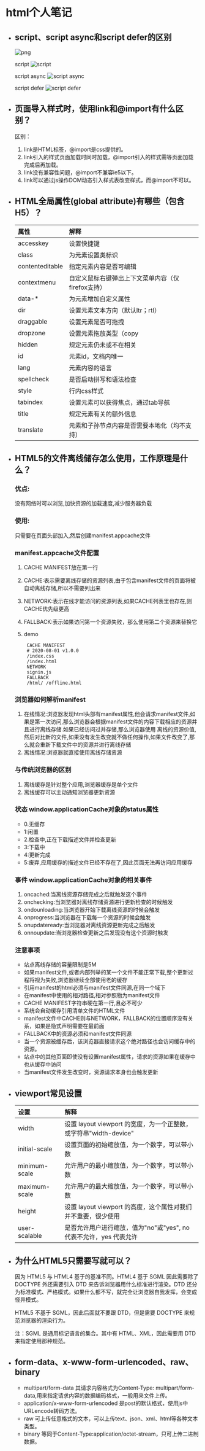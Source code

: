 # html个人笔记

 - ## script、script async和script defer的区别

    ![png](https://gitee.com/ksleo/source/raw/master/68747470733a2f2f63646e2e6e6c61726b2e636f6d2f79757175652f302f323032302f706e672f3237353937302f313538333035333939303933392d64373239393664302d336532362d343533312d383832322d6361633336363730396335332e706e67.png)

    script
    ![script](https://gitee.com/ksleo/source/raw/master/68747470733a2f2f63646e2e6e6c61726b2e636f6d2f79757175652f302f323032302f706e672f3237353937302f313538333035343037313738342d30653264386337332d646435372d346563632d626339332d6234316265623332343235662e706e67.png)
    
    script async
    ![script async](https://gitee.com/ksleo/source/raw/master/68747470733a2f2f63646e2e6e6c61726b2e636f6d2f79757175652f302f323032302f706e672f3237353937302f313538333035343137313033392d62656336316664382d333130642d343132642d393364382d3162343162613062333530612e706e67.png)
    
    script defer
    ![script defer](https://gitee.com/ksleo/source/raw/master/68747470733a2f2f63646e2e6e6c61726b2e636f6d2f79757175652f302f323032302f706e672f3237353937302f313538333035343235313738362d30643264356330662d666334322d343936622d616137302d6234626138353437646366382e706e67.png)

 - ## 页面导入样式时，使用link和@import有什么区别？

    区别：
    1. link是HTML标签，@import是css提供的。
    2. link引入的样式页面加载时同时加载，@import引入的样式需等页面加载完成后再加载。
    3. link没有兼容性问题，@import不兼容ie5以下。
    4. link可以通过js操作DOM动态引入样式表改变样式，而@import不可以。

 - ## HTML全局属性(global attribute)有哪些（包含H5）？

    属性|解释
    |:-|:-|
    accesskey|设置快捷键
    class|为元素设置类标识
    contenteditable|指定元素内容是否可编辑
    contextmenu|自定义鼠标右键弹出上下文菜单内容（仅firefox支持）
    data-*|为元素增加自定义属性
    dir|设置元素文本方向（默认ltr；rtl）
    draggable|设置元素是否可拖拽
    dropzone|设置元素拖放类型（copy|move|link,H5新属性，主流均不支持）
    hidden|规定元素仍未或不在相关
    id|元素id，文档内唯一
    lang|元素内容的语言
    spellcheck|是否启动拼写和语法检查
    style|行内css样式
    tabindex|设置元素可以获得焦点，通过tab导航
    title|规定元素有关的额外信息
    translate|元素和子孙节点内容是否需要本地化（均不支持）

 - ##  HTML5的文件离线储存怎么使用，工作原理是什么？
    ### 优点:
    没有网络时可以浏览,加快资源的加载速度,减少服务器负载

    ### 使用:
    只需要在页面头部加入,然后创建manifest.appcache文件

    ### manifest.appcache文件配置
    1. CACHE MANIFEST放在第一行
    2. CACHE:表示需要离线存储的资源列表,由于包含manifest文件的页面将被自动离线存储,所以不需要列出来
    3. NETWORK:表示在线才能访问的资源列表,如果CACHE列表里也存在,则CACHE优先级更高
    4. FALLBACK:表示如果访问第一个资源失败，那么使用第二个资源来替换它
    5. demo

            CACHE MANIFEST
            # 2020-08-01 v1.0.0
            /index.css
            /index.html
            NETWORK
            signin.js
            FALLBACK
            /html/ /offline.html


    ### 浏览器如何解析manifest
    1. 在线情况:浏览器发现html头部有manifest属性,他会请求manifest文件,如果是第一次访问,那么浏览器会根据manifest文件的内容下载相应的资源并且进行离线存储.如果已经访问过并存储,那么浏览器使用 离线的资源价值,然后对比新的文件,如果没有发生改变就不做任何操作,如果文件改变了,那么就会重新下载文件中的资源并进行离线存储
    2. 离线情况:浏览器就直接使用离线存储资源

    ### 与传统浏览器的区别
    1. 离线缓存是针对整个应用,浏览器缓存是单个文件
    2. 离线缓存可以主动通知浏览器更新资源

    ### 状态 window.applicationCache对象的status属性
     - 0.无缓存
     - 1:闲置
     - 2.检查中,正在下载描述文件并检查更新
     - 3:下载中
     - 4:更新完成
     - 5:废弃,应用缓存的描述文件已经不存在了,因此页面无法再访问应用缓存

    ### 事件 window.applicationCache对象的相关事件
    1. oncached:当离线资源存储完成之后就触发这个事件
    2. onchecking:当浏览器对离线存储资源进行更新检查的时候触发
    3. ondounloading:当浏览器开始下载离线资源的时候会触发
    4. onprogress:当浏览器在下载每一个资源的时候会触发
    5. onupdateready:当浏览器对离线资源更新完成之后触发
    6. onnoupdate:当浏览器检查更新之后发现没有这个资源时触发

    ### 注意事项
     - 站点离线存储的容量限制是5M
     - 如果manifest文件,或者内部列举的某一个文件不能正常下载,整个更新过程将视为失败,浏览器继续全部使用老的缓存
     - 引用manifest的html必须与manifest文件同源,在同一个域下
     - 在manifest中使用的相对路径,相对参照物为manifest文件
     - CACHE MANIFEST字符串硬在第一行,且必不可少
     - 系统会自动缓存引用清单文件的HTML文件
     - manifest文件中CACHE则与NETWORK，FALLBACK的位置顺序没有关系，如果是隐式声明需要在最前面
     - FALLBACK中的资源必须和manifest文件同源
     - 当一个资源被缓存后，该浏览器直接请求这个绝对路径也会访问缓存中的资源。
     - 站点中的其他页面即使没有设置manifest属性，请求的资源如果在缓存中也从缓存中访问
     - 当manifest文件发生改变时，资源请求本身也会触发更新

 - ## viewport常见设置

    设置|解释
    |:-|:-|
    width|设置 layout viewport 的宽度，为一个正整数，或字符串"width-device"
    initial-scale|设置页面的初始缩放值，为一个数字，可以带小数
    minimum-scale|允许用户的最小缩放值，为一个数字，可以带小数
    maximum-scale|允许用户的最大缩放值，为一个数字，可以带小数
    height|设置 layout viewport 的高度，这个属性对我们并不重要，很少使用
    user-scalable|是否允许用户进行缩放，值为"no"或"yes", no 代表不允许，yes 代表允许

 - ## 为什么HTML5只需要写<!DOCTYPE HTML>就可以？

    因为 HTML5 与 HTML4 基于的基准不同。HTML4 基于 SGML 因此需要除了 DOCTYPE 外还需要引入 DTD 来告诉浏览器用什么标准进行渲染。DTD 还分为标准模式、严格模式。如果什么都不写，就完全让浏览器自我发挥，会变成怪异模式。
    
    HTML5 不基于 SGML，因此后面就不要跟 DTD，但是需要 DOCTYPE 来规范浏览器的渲染行为。
    
    注：SGML 是通用标记语言的集合。其中有 HTML、XML，因此需要用 DTD 来指定使用那种规范。

 - ## form-data、x-www-form-urlencoded、raw、binary

     - multipart/form-data 其请求内容格式为Content-Type: multipart/form-data,用来指定请求内容的数据编码格式，一般用来文件上传。
     - application/x-www-form-urlencoded 是post的默认格式，使用js中URLencode转码方法。
     - raw 可上传任意格式的文本，可以上传text、json、xml、html等各种文本类型。
     - binary 等同于Content-Type:application/octet-stream，只可上传二进制数据。




